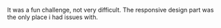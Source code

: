 It was a fun challenge, not very difficult. The responsive design part was the only place i had issues with.